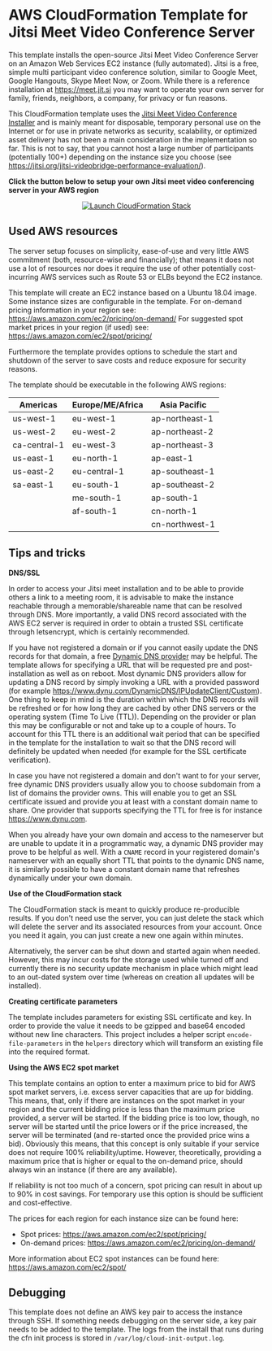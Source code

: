 # AWS CloudFormation Template for Jitsi Meet Video Conference Server

This template installs the open-source Jitsi Meet Video Conference Server on 
an Amazon Web Services EC2 instance (fully automated).
Jitsi is a free, simple multi participant video conference 
solution, similar to Google Meet, Google Hangouts, Skype Meet Now, or Zoom.
While there is a reference installation at https://meet.jit.si you may want to
operate your own server for family, friends, neighbors, a company, for
privacy or fun reasons.

This CloudFormation template uses the [Jitsi Meet Video Conference Installer](https://github.com/jtrefke/jitsi-meet-video-conference-installer)
and is mainly meant for disposable, temporary personal use on the Internet or 
for use in private networks as security, scalability, or optimized asset 
delivery has not been a main consideration in the implementation so far.
This is not to say, that you cannot host a large number of participants 
(potentially 100+) depending on the instance size you choose 
(see https://jitsi.org/jitsi-videobridge-performance-evaluation/).

**Click the button below to setup your own Jitsi meet video conferencing server in your AWS region**
<center>

[![Launch CloudFormation Stack](https://s3.amazonaws.com/cloudformation-examples/cloudformation-launch-stack.png
)](https://console.aws.amazon.com/cloudformation/home#/stacks/new?stackName=jitsi-meet-video-conference&templateURL=https://cf-templates-1pndz72m6jnrt-eu-west-2.s3.eu-west-2.amazonaws.com/jitsi-server.cfn.yaml)

</center>

## Used AWS resources

The server setup focuses on simplicity, ease-of-use and very little AWS 
commitment (both, resource-wise and financially); that means it does not use 
a lot of resources nor does it require the use of other potentially cost-incurring 
AWS services such as Route 53 or ELBs beyond the EC2 instance.

This template will create an EC2 instance based on a Ubuntu 18.04 image. 
Some instance sizes are configurable in the template. 
For on-demand pricing information in your region see: https://aws.amazon.com/ec2/pricing/on-demand/
For suggested spot market prices in your region (if used) see: https://aws.amazon.com/ec2/spot/pricing/

Furthermore the template provides options to schedule the start and shutdown of 
the server to save costs and reduce exposure for security reasons.

The template should be executable in the following AWS regions:

| Americas     | Europe/ME/Africa | Asia Pacific   |
|--------------|------------------|-----------------
| us-west-1    | eu-west-1        | ap-northeast-1 |
| us-west-2    | eu-west-2        | ap-northeast-2 |
| ca-central-1 | eu-west-3        | ap-northeast-3 |
| us-east-1    | eu-north-1       | ap-east-1      |
| us-east-2    | eu-central-1     | ap-southeast-1 |
| sa-east-1    | eu-south-1       | ap-southeast-2 |
|              | me-south-1       | ap-south-1     |
|              | af-south-1       | cn-north-1     |
|              |                  | cn-northwest-1 |

## Tips and tricks

**DNS/SSL**

In order to access your Jitsi meet installation and to be able to provide others
a link to a meeting room, it is advisable to make the instance reachable through
a memorable/shareable name that can be resolved through DNS.
More importantly, a valid DNS record associated with the AWS EC2 server is 
required in order to obtain a trusted SSL certificate through letsencrypt,
which is certainly recommended.

If you have not registered a domain or if you cannot easily update the DNS records
for that domain, a free 
[Dynamic DNS provider](https://en.wikipedia.org/wiki/Dynamic_DNS) may be helpful.
The template allows for specifying a URL that will be requested pre and post-
installation as well as on reboot.
Most dynamic DNS providers allow for updating a DNS record by simply invoking a
URL with a provided password (for example 
https://www.dynu.com/DynamicDNS/IPUpdateClient/Custom).
One thing to keep in mind is the duration within which the DNS records will
be refreshed or for how long they are cached by other DNS servers or the 
operating system (Time To Live (TTL)). 
Depending on the provider or plan this may be configurable or not and take up
to a couple of hours.
To account for this TTL there is an additional wait period that can be specified
in the template for the installation to wait so that the DNS record will 
definitely be updated when needed (for example for the SSL certificate 
verification).

In case you have not registered a domain and don't want to for your server, 
free dynamic DNS providers usually allow you to choose subdomain from a list of 
domains the provider owns. This will enable you to get an SSL certificate issued
and provide you at least with a constant domain name to share.
One provider that supports specifying the TTL for free is for instance 
https://www.dynu.com.

When you already have your own domain and access to the nameserver but are 
unable to update it in a programmatic way, a dynamic DNS provider 
may prove to be helpful as well.
With a `CNAME` record in your registered domain's nameserver with an equally 
short TTL that points to the dynamic DNS name, it is similarly possible to have a constant domain name that refreshes dynamically under your own domain.

**Use of the CloudFormation stack**

The CloudFormation stack is meant to quickly produce re-producible results.
If you don't need use the server, you can just delete the stack which will
delete the server and its associated resources from your account. 
Once you need it again, you can just create a new one again within minutes.

Alternatively, the server can be shut down and started again when needed.
However, this may incur costs for the storage used while turned off and 
currently there is no security update mechanism in place which might lead to an
out-dated system over time (whereas on creation all updates will be installed).

**Creating certificate parameters**

The template includes parameters for existing SSL certificate and key.
In order to provide the value it needs to be gzipped and base64 encoded without
new line characters.
This project includes a helper script `encode-file-parameters` in the `helpers` 
directory which will transform an existing file into the required format.

**Using the AWS EC2 spot market**

This template contains an option to enter a maximum price to bid for AWS spot 
market servers, i.e. excess server capacities that are up for bidding.
This means, that, only if there are instances on the spot market in your region
and the current bidding price is less than the maximum price provided, a 
server will be started. If the bidding price is too low, though, no server will 
be started until the price lowers or if the price increased, the server will 
be terminated (and re-started once the provided price wins a bid).
Obviously this means, that this concept is only suitable if your service does 
not require 100% reliability/uptime. 
However, theoretically, providing a maximum price that is higher or equal to 
the on-demand price, should always win an instance (if there are any available).

If reliability is not too much of a concern, spot pricing can result in about 
up to 90% in cost savings. For temporary use this option is should be sufficient
and cost-effective.

The prices for each region for each instance size can be found here:
- Spot prices: https://aws.amazon.com/ec2/spot/pricing/
- On-demand prices: https://aws.amazon.com/ec2/pricing/on-demand/

More information about EC2 spot instances can be found here: 
https://aws.amazon.com/ec2/spot/

## Debugging

This template does not define an AWS key pair to access the instance through 
SSH. 
If something needs debugging on the server side, a key pair needs to be added
to the template.
The logs from the install that runs during the cfn init process is stored in
`/var/log/cloud-init-output.log`.
